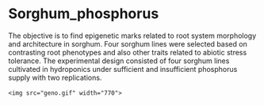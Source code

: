 # Sorghum_phosphorus

   The objective is to find epigenetic marks related to root system morphology and architecture in sorghum. Four sorghum lines were selected based on contrasting root phenotypes and also other traits related to abiotic stress tolerance. The experimental design consisted of four sorghum lines cultivated in hydroponics under sufficient and insufficient phosphorus supply with two replications.

	<img src="geno.gif" width="770">